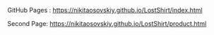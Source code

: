 GitHub Pages : https://nikitaosovskiy.github.io/LostShirt/index.html 


Second Page: https://nikitaosovskiy.github.io/LostShirt/product.html 

